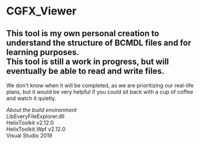 # CGFX_Viewer
  
This tool is my own personal creation to understand the structure of BCMDL files and for learning purposes.  
This tool is still a work in progress, but will eventually be able to read and write files.  
---  
We don't know when it will be completed, as we are prioritizing our real-life plans, but it would be very helpful if you could sit back with a cup of coffee and watch it quietly.  
  
*About the build environment*  
LibEveryFileExplorer.dll  
HelixToolkit v2.12.0  
HelixToolkit.Wpf v2.12.0  
Visual Studio 2019  

